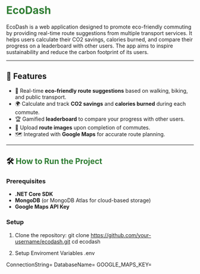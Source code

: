 # <span style="color: #2e7d32;">EcoDash</span>

EcoDash is a web application designed to promote eco-friendly commuting by providing real-time route suggestions from multiple transport services. It helps users calculate their CO2 savings, calories burned, and compare their progress on a leaderboard with other users. The app aims to inspire sustainability and reduce the carbon footprint of its users.

---

## 🌟 Features

- 🚶 Real-time **eco-friendly route suggestions** based on walking, biking, and public transport.
- 🌍 Calculate and track **CO2 savings** and **calories burned** during each commute.
- 🏆 Gamified **leaderboard** to compare your progress with other users.
- 📸 Upload **route images** upon completion of commutes.
- 🗺️ Integrated with **Google Maps** for accurate route planning.

---

## 🛠️ <span style="color: #2e7d32;">How to Run the Project</span>

### Prerequisites

- **.NET Core SDK**
- **MongoDB** (or MongoDB Atlas for cloud-based storage)
- **Google Maps API Key**

### Setup

1. Clone the repository:
   git clone https://github.com/your-username/ecodash.git
   cd ecodash

2. Setup Enviroment Variables
   .env

ConnectionString=
DatabaseName=
GOOGLE_MAPS_KEY=
